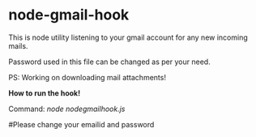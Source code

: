 # node-gmail-hook
This is node utility listening to your gmail account for any new incoming mails. 

Password used in this file can be changed as per your need.

PS: Working on downloading mail attachments!

<strong>How to run the hook!</strong>

Command: 
<i>node nodegmailhook.js</i>

#Please change your emailid and password
